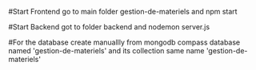 #Start Frontend
go to main folder gestion-de-materiels 
and npm start

#Start Backend 
got to folder backend
and nodemon server.js


#For the database 
create manuallly from mongodb compass database named 'gestion-de-materiels' and its collection same name 'gestion-de-materiels'
